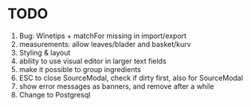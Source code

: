 # TODO

1. Bug: Winetips + matchFor missing in import/export
2. measurements: allow leaves/blader and basket/kurv
4. Styling & layout
5. ability to use visual editor in larger text fields
6. make it possible to group ingredients
7. ESC to close SourceModal, check if dirty first, also for SourceModal
8. show error messages as banners, and remove after a while
9. Change to Postgresql
